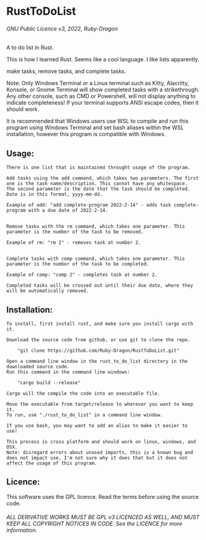 # RustToDoList

###### GNU Public Licence v3, 2022, Ruby-Dragon

A to do list in Rust.

This is how I learned Rust. Seems like a cool
language. I like lists apparently.

make tasks, remove tasks, and complete tasks.

Note: Only Windows Terminal or a Linux terminal such as Kitty, Alacritty, Konsole, or Gnome Terminal will show completed tasks with a strikethrough. Any other console, such as CMD or Powershell, will not display anything to indicate completeness! If your terminal supports ANSI escape codes, then it should work.

It is recommended that Windows users use WSL to compile and run this program using Windows Terminal and set bash aliases within the WSL installation, however this program is compatible with Windows.

## Usage:

	There is one list that is maintained throught usage of the program.
	
	Add tasks using the add command, which takes two parameters. The first one is the task name/description. This cannot have any whitespace.
	The second parameter is the date that the task should be completed. Date is in this format, yyyy-mm-dd.

	Example of add: "add complete-program 2022-2-14" - adds task complete-program with a due date of 2022-2-14.


	Remove tasks with the rm command, which takes one parameter. This parameter is the number of the task to be removed.

	Example of rm: "rm 2" - removes task at number 2.


	Complete tasks with comp command, which takes one parameter. This parameter is the number of the task to be completed.

	Example of comp: "comp 2" - completes task at number 2.

	Completed tasks will be crossed out until their due date, where they will be automatically removed.

## Installation:

	To install, first install rust, and make sure you install cargo with it.

	Download the source code from github, or use git to clone the repo.

		"git clone https://github.com/Ruby-Dragon/RustToDoList.git"

	Open a command line window in the rust_to_do_list directory in the downloaded source code.
	Run this command in the command line windows:

		"cargo build --release"

	Cargo will the compile the code into an executable file.

	Move the executable from target/release to wherever you want to keep it.
	To run, use "./rust_to_do_list" in a command line window.

	If you use bash, you may want to add an alias to make it easier to use!

	This process is cross platform and should work on linux, windows, and OSX.
	Note: disregard errors about unused imports, this is a known bug and does not impact use, I'm not sure why it does that but it does not affect the usage of this program.

## Licence:

This software uses the GPL licence. Read the terms before using the source code.

###### ALL DERIVATIVE WORKS MUST BE GPL v3 LICENCED AS WELL, AND MUST KEEP ALL COPYRIGHT NOTICES IN CODE. See the LICENCE for more information.
